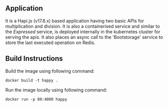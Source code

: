 
## Application ##
It is a Hapi.js (v17.8.x) based application having two basic APIs for multiplication and division. It is also a containerised service and similar to the _Expressed_ service, is deployed internally in the kubernetes cluster for serving the apis. It also places an async call to the 'Bootstorage' service to store the last executed operation on Redis.

## Build Instructions ##

Build the image using following command:
```
docker build -t happy .
```

Run the image locally using following command:
```
docker run -p 80:4000 happy
```